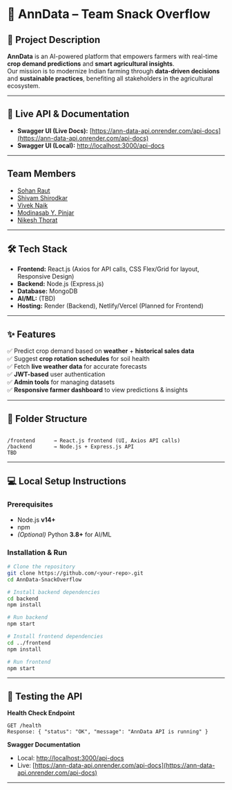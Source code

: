 # 🌾 AnnData – Team Snack Overflow

## 📌 Project Description
**AnnData** is an AI-powered platform that empowers farmers with real-time **crop demand predictions** and **smart agricultural insights**.  
Our mission is to modernize Indian farming through **data-driven decisions** and **sustainable practices**, benefiting all stakeholders in the agricultural ecosystem.

---

## 🚀 Live API & Documentation
- **Swagger UI (Live Docs):** [https://ann-data-api.onrender.com/api-docs](https://ann-data-api.onrender.com/api-docs)
- **Swagger UI (Local):** [http://localhost:3000/api-docs](http://localhost:3000/api-docs)

---

## Team Members
- [Sohan Raut](https://github.com/SRx210)
- [Shivam Shirodkar](https://github.com/Shivamshirodkarrr)  
- [Vivek Naik](https://github.com/VivekNaik0309)  
- [Modinasab Y. Pinjar](https://github.com/ModinasabPinjar)  
- [Nikesh Thorat](https://github.com/Nikeshthorat)  

---

## 🛠 Tech Stack
- **Frontend:** React.js (Axios for API calls, CSS Flex/Grid for layout, Responsive Design)
- **Backend:** Node.js (Express.js)
- **Database:** MongoDB
- **AI/ML:** (TBD)
- **Hosting:** Render (Backend), Netlify/Vercel (Planned for Frontend)

---

## ✨ Features
✅ Predict crop demand based on **weather** + **historical sales data**  
✅ Suggest **crop rotation schedules** for soil health  
✅ Fetch **live weather data** for accurate forecasts  
✅ **JWT-based** user authentication  
✅ **Admin tools** for managing datasets  
✅ **Responsive farmer dashboard** to view predictions & insights  

---

## 📂 Folder Structure
```

/frontend      → React.js frontend (UI, Axios API calls)
/backend       → Node.js + Express.js API
TBD

````

---

## 💻 Local Setup Instructions

### **Prerequisites**
- Node.js **v14+**
- npm
- *(Optional)* Python **3.8+** for AI/ML

### **Installation & Run**
```bash
# Clone the repository
git clone https://github.com/<your-repo>.git
cd AnnData-SnackOverflow

# Install backend dependencies
cd backend
npm install

# Run backend
npm start

# Install frontend dependencies
cd ../frontend
npm install

# Run frontend
npm start
````

---

## 🧪 Testing the API

**Health Check Endpoint**

```http
GET /health
Response: { "status": "OK", "message": "AnnData API is running" }
```

**Swagger Documentation**

* Local: [http://localhost:3000/api-docs](http://localhost:3000/api-docs)
* Live: [https://ann-data-api.onrender.com/api-docs](https://ann-data-api.onrender.com/api-docs)

---
